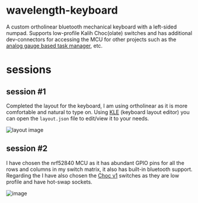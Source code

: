 # wavelength-keyboard
A custom ortholinear bluetooth mechanical keyboard with a left-sided numpad. Supports low-profile Kalih Choc(olate) switches and has additional dev-connectors for accessing the MCU for other projects such as the [analog gauge based task manager](https://github.com/420Ayan420/analog-task-manager), etc. 

# sessions
## session #1
Completed the layout for the keyboard, I am using ortholinear as it is more comfortable and natural to type on. Using [KLE](http://www.keyboard-layout-editor.com/) (keyboard layout editor) you can open the `layout.json` file to edit/view it to your needs.

![layout image](https://github.com/420Ayan420/wavelength-keyboard/assets/88883638/266ece53-801a-4050-913e-34c41f0f44ee)

## session #2
I have chosen the nrf52840 MCU as it has abundant GPIO pins for all the rows and columns in my switch matrix, it also has built-in bluetooth support. Regarding the I have also chosen the [Choc v1](https://chosfox.com/products/kailh-chocs) switches as they are low profile and have hot-swap sockets.

![image](https://github.com/420Ayan420/wavelength-keyboard/assets/88883638/50d5ae8b-58b7-4289-b9a3-4063d9fa3b90)
